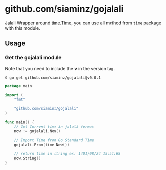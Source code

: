# github.com/siaminz/gojalali

Jalali Wrapper around [time.Time](https://golang.org/pkg/time), you can use all method from `time` package with this module.

## Usage

### Get the gojalali module

Note that you need to include the **v** in the version tag.

```
$ go get github.com/siaminz/gojalali@v0.0.1
```

```go
package main

import (
    "fmt"

    "github.com/siaminz/gojalali"
)

func main() {
    // Get Current time in jalali format
    now := gojalali.Now()

    // Import Time from Go Standard Time
    gojalali.From(time.Now())

    // return time in string ex: 1401/08/24 15:34:65
    now.String()
}
```
